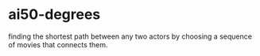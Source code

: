 # ai50-degrees
finding the shortest path between any two actors by choosing a sequence of movies that connects them.
